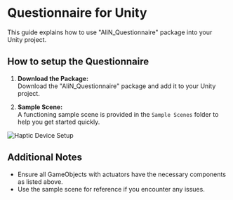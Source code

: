 # Questionnaire for Unity

This guide explains how to use "AliN_Questionnaire" package into your Unity project.

## How to setup the Questionnaire

1. **Download the Package:**  
   Download the "AliN_Questionnaire" package and add it to your Unity project.

2. **Sample Scene:**  
   A functioning sample scene is provided in the `Sample Scenes` folder to help you get started quickly.



![Haptic Device Setup](./doc/images/haptic_device_setup.png)

## Additional Notes

- Ensure all GameObjects with actuators have the necessary components as listed above.
- Use the sample scene for reference if you encounter any issues.
